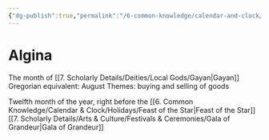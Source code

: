 ```yaml
---
{"dg-publish":true,"permalink":"/6-common-knowledge/calendar-and-clock/months/algina/"}
---
```


# Algina

The month of [[7. Scholarly Details/Deities/Local Gods/Gayan\|Gayan]] 
Gregorian equivalent: August
Themes: buying and selling of goods

Twelfth month of the year, right before the [[6. Common Knowledge/Calendar & Clock/Holidays/Feast of the Star\|Feast of the Star]] 
[[7. Scholarly Details/Arts & Culture/Festivals & Ceremonies/Gala of Grandeur\|Gala of Grandeur]]